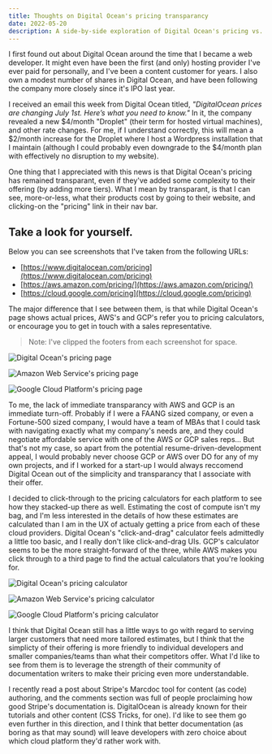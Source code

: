 ```yaml
---
title: Thoughts on Digital Ocean's pricing transparancy
date: 2022-05-20
description: A side-by-side exploration of Digital Ocean's pricing vs. AWS & GCP.
---
```


I first found out about Digital Ocean around the time that I became a web developer.
It might even have been the first (and only) hosting provider I've ever paid for personally, and I've been a content customer for years.
I also own a modest number of shares in Digital Ocean, and have been following the company more closely since it's IPO last year.

I received an email this week from Digital Ocean titled, _"DigitalOcean prices are changing July 1st. Here’s what you need to know."_
In it, the company revealed a new $4/month "Droplet" (their term for hosted virtual machines), and other rate changes.
For me, if I understand correctly, this will mean a $2/month increase for the Droplet where I host a Wordpress installation that I maintain (although I could probably even downgrade to the $4/month plan with effectively no disruption to my website).

One thing that I appreciated with this news is that Digital Ocean's pricing has remained transparant, even if they've added some complexity to their offering (by adding more tiers).
What I mean by transparant, is that I can see, more-or-less, what their products cost by going to their website, and clicking-on the "pricing" link in their nav bar.

## Take a look for yourself.

Below you can see screenshots that I've taken from the following URLs:

- [https://www.digitalocean.com/pricing](https://www.digitalocean.com/pricing)
- [https://aws.amazon.com/pricing/](https://aws.amazon.com/pricing/)
- [https://cloud.google.com/pricing](https://cloud.google.com/pricing)

The major difference that I see between them, is that while Digital Ocean's page shows actual prices, AWS's and GCP's refer you to pricing calculators, or encourage you to get in touch with a sales representative.

<div class="call-out-note">

> Note: I've clipped the footers from each screenshot for space.

</div>

<div class="grid grid-cols-3 gap-3">
  <div>

![Digital Ocean's pricing page](./do_pricing.png)

  </div>
  <div>

![Amazon Web Service's pricing page](./aws_pricing.png)

  </div>
  <div>

![Google Cloud Platform's pricing page](./gcp_pricing.png)

  </div>
</div>

To me, the lack of immediate transparancy with AWS and GCP is an immediate turn-off.
Probably if I were a FAANG sized company, or even a Fortune-500 sized company, I would have a team of MBAs that I could task with navigating exactly what my company's needs are, and they could negotiate affordable service with one of the AWS or GCP sales reps...
But that's not my case, so apart from the potential resume-driven-development appeal, I would probably never choose GCP or AWS over DO for any of my own projects, and if I worked for a start-up I would always reccomend Digital Ocean out of the simplicity and transparancy that I associate with their offer.

I decided to click-through to the pricing calculators for each platform to see how they stacked-up there as well.
Estimating the cost of compute isn't my bag, and I'm less interested in the details of how these estimates are calculated than I am in the UX of actualy getting a price from each of these cloud providers.
Digital Ocean's "click-and-drag" calculator feels admittedly a little too basic, and I really don't like click-and-drag UIs.
GCP's calculator seems to be the more straight-forward of the three, while AWS makes you click through to a third page to find the actual calculators that you're looking for.

<div class="grid grid-cols-3 gap-3">
  <div>

![Digital Ocean's pricing calculator](./do_calculator.png)

  </div>
  <div>

![Amazon Web Service's pricing calculator](./aws_calculator.png)

  </div>
  <div>

![Google Cloud Platform's pricing calculator](./gcp_calculator.png)

  </div>
</div>

I think that Digital Ocean still has a little ways to go with regard to serving larger customers that need more tailored estimates, but I think that the simplicty of their offering is more friendly to individual developers and smaller companies/teams than what their competitors offer.
What I'd like to see from them is to leverage the strength of their community of documentation writers to make their pricing even more understandable.

I recently read a post about Stripe's Marcdoc tool for content (as code) authoring, and the comments section was full of people proclaiming how good Stripe's documentation is.
DigitalOcean is already known for their tutorials and other content (CSS Tricks, for one).
I'd like to see them go even further in this direction, and I think that better documentation (as boring as that may sound) will leave developers with zero choice about which cloud platform they'd rather work with.
